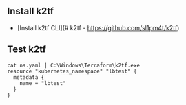 ## Install k2tf

- [Install k2tf CLI](# k2tf - https://github.com/sl1pm4t/k2tf)

## Test k2tf

```
cat ns.yaml | C:\Windows\Terraform\k2tf.exe
resource "kubernetes_namespace" "lbtest" {
  metadata {
    name = "lbtest"
  }
}
```